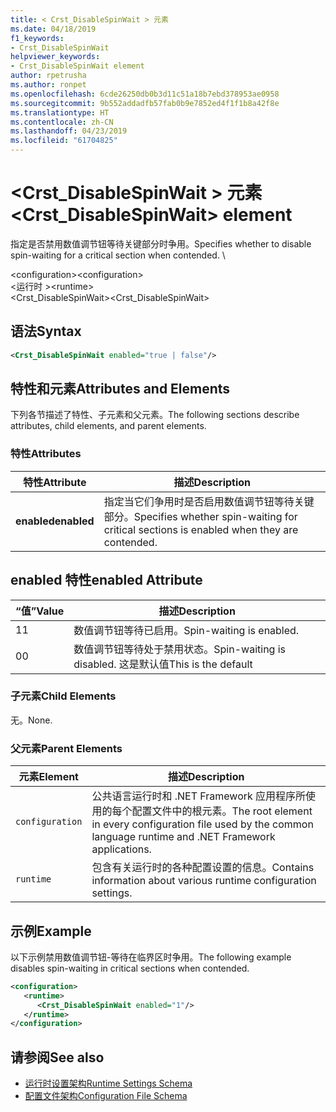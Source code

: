 ```yaml
---
title: < Crst_DisableSpinWait > 元素
ms.date: 04/18/2019
f1_keywords:
- Crst_DisableSpinWait
helpviewer_keywords:
- Crst_DisableSpinWait element
author: rpetrusha
ms.author: ronpet
ms.openlocfilehash: 6cde26250db0b3d11c51a18b7ebd378953ae0958
ms.sourcegitcommit: 9b552addadfb57fab0b9e7852ed4f1f1b8a42f8e
ms.translationtype: HT
ms.contentlocale: zh-CN
ms.lasthandoff: 04/23/2019
ms.locfileid: "61704825"
---
```

# <a name="crstdisablespinwait-element"></a><span data-ttu-id="21a0f-102">\<Crst_DisableSpinWait > 元素</span><span class="sxs-lookup"><span data-stu-id="21a0f-102">\<Crst_DisableSpinWait> element</span></span>

<span data-ttu-id="21a0f-103">指定是否禁用数值调节钮等待关键部分时争用。</span><span class="sxs-lookup"><span data-stu-id="21a0f-103">Specifies whether to disable spin-waiting for a critical section when contended.</span></span> \ 
  
 <span data-ttu-id="21a0f-104">\<configuration></span><span class="sxs-lookup"><span data-stu-id="21a0f-104">\<configuration></span></span>  
<span data-ttu-id="21a0f-105">\<运行时 ></span><span class="sxs-lookup"><span data-stu-id="21a0f-105">\<runtime></span></span>  
<span data-ttu-id="21a0f-106">\<Crst_DisableSpinWait></span><span class="sxs-lookup"><span data-stu-id="21a0f-106">\<Crst_DisableSpinWait></span></span>  
  
## <a name="syntax"></a><span data-ttu-id="21a0f-107">语法</span><span class="sxs-lookup"><span data-stu-id="21a0f-107">Syntax</span></span>  
  
```xml  
<Crst_DisableSpinWait enabled="true | false"/>  
```  
  
## <a name="attributes-and-elements"></a><span data-ttu-id="21a0f-108">特性和元素</span><span class="sxs-lookup"><span data-stu-id="21a0f-108">Attributes and Elements</span></span>

<span data-ttu-id="21a0f-109">下列各节描述了特性、子元素和父元素。</span><span class="sxs-lookup"><span data-stu-id="21a0f-109">The following sections describe attributes, child elements, and parent elements.</span></span>  
  
### <a name="attributes"></a><span data-ttu-id="21a0f-110">特性</span><span class="sxs-lookup"><span data-stu-id="21a0f-110">Attributes</span></span>  
  
|<span data-ttu-id="21a0f-111">特性</span><span class="sxs-lookup"><span data-stu-id="21a0f-111">Attribute</span></span>|<span data-ttu-id="21a0f-112">描述</span><span class="sxs-lookup"><span data-stu-id="21a0f-112">Description</span></span>|  
|---------------|-----------------|  
|<span data-ttu-id="21a0f-113">**enabled**</span><span class="sxs-lookup"><span data-stu-id="21a0f-113">**enabled**</span></span>|<span data-ttu-id="21a0f-114">指定当它们争用时是否启用数值调节钮等待关键部分。</span><span class="sxs-lookup"><span data-stu-id="21a0f-114">Specifies whether spin-waiting for critical sections is enabled when they are contended.</span></span>|  
  
## <a name="enabled-attribute"></a><span data-ttu-id="21a0f-115">enabled 特性</span><span class="sxs-lookup"><span data-stu-id="21a0f-115">enabled Attribute</span></span>  
  
|<span data-ttu-id="21a0f-116">“值”</span><span class="sxs-lookup"><span data-stu-id="21a0f-116">Value</span></span>|<span data-ttu-id="21a0f-117">描述</span><span class="sxs-lookup"><span data-stu-id="21a0f-117">Description</span></span>|  
|-----------|-----------------|  
|<span data-ttu-id="21a0f-118">1</span><span class="sxs-lookup"><span data-stu-id="21a0f-118">1</span></span>|<span data-ttu-id="21a0f-119">数值调节钮等待已启用。</span><span class="sxs-lookup"><span data-stu-id="21a0f-119">Spin-waiting is enabled.</span></span>|  
|<span data-ttu-id="21a0f-120">0</span><span class="sxs-lookup"><span data-stu-id="21a0f-120">0</span></span>|<span data-ttu-id="21a0f-121">数值调节钮等待处于禁用状态。</span><span class="sxs-lookup"><span data-stu-id="21a0f-121">Spin-waiting is disabled.</span></span> <span data-ttu-id="21a0f-122">这是默认值</span><span class="sxs-lookup"><span data-stu-id="21a0f-122">This is the default</span></span>|  
  
### <a name="child-elements"></a><span data-ttu-id="21a0f-123">子元素</span><span class="sxs-lookup"><span data-stu-id="21a0f-123">Child Elements</span></span>  
 <span data-ttu-id="21a0f-124">无。</span><span class="sxs-lookup"><span data-stu-id="21a0f-124">None.</span></span>  
  
### <a name="parent-elements"></a><span data-ttu-id="21a0f-125">父元素</span><span class="sxs-lookup"><span data-stu-id="21a0f-125">Parent Elements</span></span>  
  
|<span data-ttu-id="21a0f-126">元素</span><span class="sxs-lookup"><span data-stu-id="21a0f-126">Element</span></span>|<span data-ttu-id="21a0f-127">描述</span><span class="sxs-lookup"><span data-stu-id="21a0f-127">Description</span></span>|  
|-------------|-----------------|  
|`configuration`|<span data-ttu-id="21a0f-128">公共语言运行时和 .NET Framework 应用程序所使用的每个配置文件中的根元素。</span><span class="sxs-lookup"><span data-stu-id="21a0f-128">The root element in every configuration file used by the common language runtime and .NET Framework applications.</span></span>|  
|`runtime`|<span data-ttu-id="21a0f-129">包含有关运行时的各种配置设置的信息。</span><span class="sxs-lookup"><span data-stu-id="21a0f-129">Contains information about various runtime configuration settings.</span></span>|  
  
## <a name="example"></a><span data-ttu-id="21a0f-130">示例</span><span class="sxs-lookup"><span data-stu-id="21a0f-130">Example</span></span>  

<span data-ttu-id="21a0f-131">以下示例禁用数值调节钮-等待在临界区时争用。</span><span class="sxs-lookup"><span data-stu-id="21a0f-131">The following example disables spin-waiting in critical sections when contended.</span></span>  
  
```xml  
<configuration>  
   <runtime>  
      <Crst_DisableSpinWait enabled="1"/>  
   </runtime>  
</configuration>  
```  
  
## <a name="see-also"></a><span data-ttu-id="21a0f-132">请参阅</span><span class="sxs-lookup"><span data-stu-id="21a0f-132">See also</span></span>

- [<span data-ttu-id="21a0f-133">运行时设置架构</span><span class="sxs-lookup"><span data-stu-id="21a0f-133">Runtime Settings Schema</span></span>](../../../../../docs/framework/configure-apps/file-schema/runtime/index.md)
- [<span data-ttu-id="21a0f-134">配置文件架构</span><span class="sxs-lookup"><span data-stu-id="21a0f-134">Configuration File Schema</span></span>](../../../../../docs/framework/configure-apps/file-schema/index.md)
